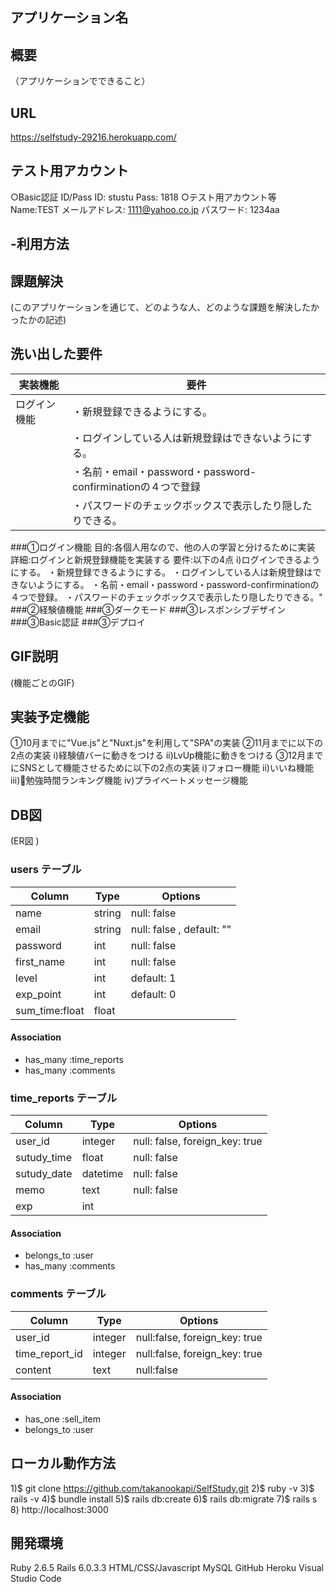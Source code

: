 アプリケーション名
----------------

概要
----------------
（アプリケーションでできること）

URL
----------------
https://selfstudy-29216.herokuapp.com/

テスト用アカウント
----------------
○Basic認証
ID/Pass
ID: stustu
Pass: 1818
○テスト用アカウント等
Name:TEST
メールアドレス: 1111@yahoo.co.jp
パスワード: 1234aa

-利用方法
----------------

課題解決
----------------
(このアプリケーションを通じて、どのような人、どのような課題を解決したかったかの記述)

洗い出した要件
----------------
|実装機能        |要件
|---------------|---------------------------------------------------------|
|ログイン機能     |・新規登録できるようにする。                                  |
|               |・ログインしている人は新規登録はできないようにする。              |
|               |・名前・email・password・password-confirminationの４つで登録 |
|               |・パスワードのチェックボックスで表示したり隠したりできる。         |
###①ログイン機能
目的:各個人用なので、他の人の学習と分けるために実装
詳細:ログインと新規登録機能を実装する
要件:以下の4点
i)ログインできるようにする。
・新規登録できるようにする。
・ログインしている人は新規登録はできないようにする。
・名前・email・password・password-confirminationの４つで登録。
・パスワードのチェックボックスで表示したり隠したりできる。"
###②経験値機能
###③ダークモード
###③レスポンシブデザイン
###③Basic認証
###③デプロイ

GIF説明
----------------
(機能ごとのGIF)

実装予定機能
----------------
①10月までに"Vue.js"と"Nuxt.js"を利用して"SPA"の実装
②11月までに以下の2点の実装
i)経験値バーに動きをつける
ii)LvUp機能に動きをつける
③12月までにSNSとして機能させるために以下の2点の実装
i)フォロー機能
ii)いいね機能
iii)勉強時間ランキング機能
iv)プライベートメッセージ機能

DB図
----------------
(ER図<Github> )
### users テーブル
| Column          | Type     | Options                        |
| --------------  | -------  | ------------------------------ |
| name            | string   | null: false                    |
| email           | string   | null: false , default: ""      |
| password        | int      | null: false                    |
| first_name      | int      | null: false                    |
| level           | int      | default: 1                     |
| exp_point       | int      | default: 0                     |
| sum_time:float  | float    |                                |

#### Association
- has_many :time_reports
- has_many :comments


### time_reports テーブル
| Column            | Type    | Options                       |
| ----------------- | ------- | ----------------------------- |
| user_id           | integer | null: false, foreign_key: true| 
| sutudy_time       | float   | null: false                   |
| sutudy_date       | datetime| null: false                   |
| memo              | text    | null: false                   |
| exp               | int     |                               |

#### Association
- belongs_to :user
- has_many :comments


### comments テーブル
| Column         | Type       | Options                        |
| -------------- | ---------- | ------------------------------ |
| user_id        | integer    | null:false, foreign_key: true  |
| time_report_id | integer    | null:false, foreign_key: true  |
| content        | text       | null:false                     |

#### Association
- has_one    :sell_item
- belongs_to :user


ローカル動作方法
----------------
1)$ git clone https://github.com/takanookapi/SelfStudy.git
2)$ ruby -v
3)$ rails -v
4)$ bundle install
5)$ rails db:create
6)$ rails db:migrate
7)$ rails s
8)  http://localhost:3000

開発環境
----------------
Ruby 2.6.5
Rails 6.0.3.3
HTML/CSS/Javascript
MySQL
GitHub
Heroku
Visual Studio Code